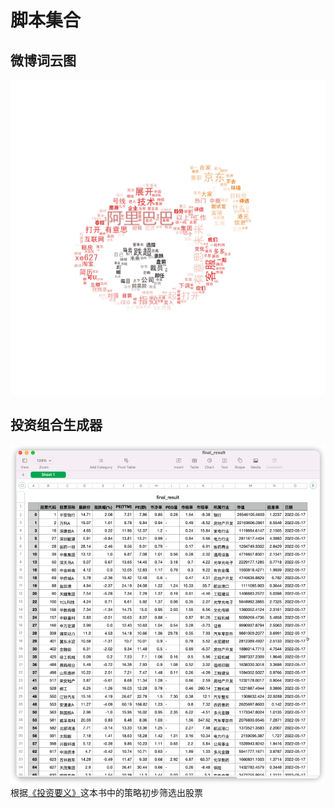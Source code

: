 # 脚本集合

## 微博词云图
![阿里巴巴微博词云图](./weibo_result.png)

## 投资组合生成器
![img.png](img.png)
根据[《投资要义》](https://book.douban.com/subject/27173829/)这本书中的策略初步筛选出股票
